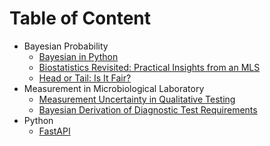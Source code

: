 # Table of Content
+ Bayesian Probability
  + [Bayesian in Python](notes/bayesenz/basic_bayes.md)
  + [Biostatistics Revisited: Practical Insights from an MLS](biostatistics_revisited/biostatistics_revisited.md)
  + [Head or Tail: Is It Fair?](notes/bayesenz/fair_coin.md)
+ Measurement in Microbiological Laboratory
  + [Measurement Uncertainty in Qualitative Testing](measurement/mu_qual.md)
  + [Bayesian Derivation of Diagnostic Test Requirements](notes/bayesenz/CASOTA.md)
+ Python
  + [FastAPI](fastapi/tutorial_fastapi.md)

